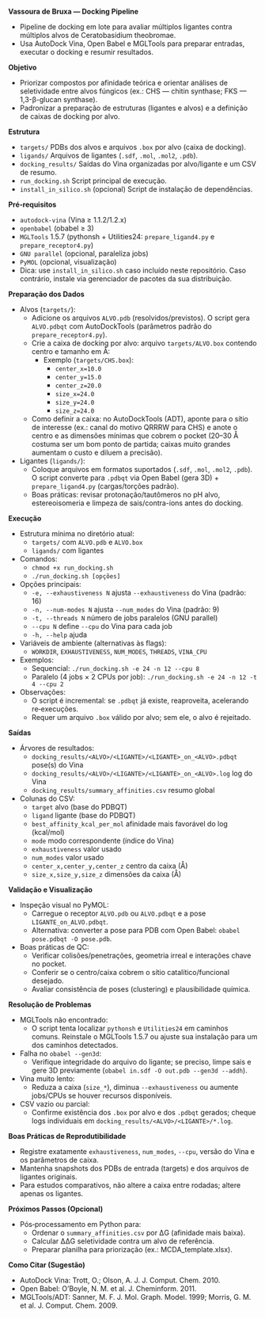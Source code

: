 **Vassoura de Bruxa — Docking Pipeline**

- Pipeline de docking em lote para avaliar múltiplos ligantes contra múltiplos alvos de Ceratobasidium theobromae.
- Usa AutoDock Vina, Open Babel e MGLTools para preparar entradas, executar o docking e resumir resultados.

**Objetivo**
- Priorizar compostos por afinidade teórica e orientar análises de seletividade entre alvos fúngicos (ex.: CHS — chitin synthase; FKS — 1,3-β-glucan synthase).
- Padronizar a preparação de estruturas (ligantes e alvos) e a definição de caixas de docking por alvo.

**Estrutura**
- `targets/` PDBs dos alvos e arquivos `.box` por alvo (caixa de docking).
- `ligands/` Arquivos de ligantes (`.sdf`, `.mol`, `.mol2`, `.pdb`).
- `docking_results/` Saídas do Vina organizadas por alvo/ligante e um CSV de resumo.
- `run_docking.sh` Script principal de execução.
- `install_in_silico.sh` (opcional) Script de instalação de dependências.

**Pré‑requisitos**
- `autodock-vina` (Vina ≥ 1.1.2/1.2.x)
- `openbabel` (obabel ≥ 3)
- `MGLTools` 1.5.7 (pythonsh + Utilities24: `prepare_ligand4.py` e `prepare_receptor4.py`)
- `GNU parallel` (opcional, paraleliza jobs)
- `PyMOL` (opcional, visualização)
- Dica: use `install_in_silico.sh` caso incluído neste repositório. Caso contrário, instale via gerenciador de pacotes da sua distribuição.

**Preparação dos Dados**
- Alvos (`targets/`):
  - Adicione os arquivos `ALVO.pdb` (resolvidos/previstos). O script gera `ALVO.pdbqt` com AutoDockTools (parâmetros padrão do `prepare_receptor4.py`).
  - Crie a caixa de docking por alvo: arquivo `targets/ALVO.box` contendo centro e tamanho em Å:
    - Exemplo (`targets/CHS.box`):
      - `center_x=10.0`
      - `center_y=15.0`
      - `center_z=20.0`
      - `size_x=24.0`
      - `size_y=24.0`
      - `size_z=24.0`
  - Como definir a caixa: no AutoDockTools (ADT), aponte para o sítio de interesse (ex.: canal do motivo QRRRW para CHS) e anote o centro e as dimensões mínimas que cobrem o pocket (20–30 Å costuma ser um bom ponto de partida; caixas muito grandes aumentam o custo e diluem a precisão).
- Ligantes (`ligands/`):
  - Coloque arquivos em formatos suportados (`.sdf`, `.mol`, `.mol2`, `.pdb`). O script converte para `.pdbqt` via Open Babel (gera 3D) + `prepare_ligand4.py` (cargas/torções padrão).
  - Boas práticas: revisar protonação/tautômeros no pH alvo, estereoisomeria e limpeza de sais/contra-íons antes do docking.

**Execução**
- Estrutura mínima no diretório atual:
  - `targets/` com `ALVO.pdb` e `ALVO.box`
  - `ligands/` com ligantes
- Comandos:
  - `chmod +x run_docking.sh`
  - `./run_docking.sh [opções]`
- Opções principais:
  - `-e, --exhaustiveness N` ajusta `--exhaustiveness` do Vina (padrão: 16)
  - `-n, --num-modes N` ajusta `--num_modes` do Vina (padrão: 9)
  - `-t, --threads N` número de jobs paralelos (GNU parallel)
  - `--cpu N` define `--cpu` do Vina para cada job
  - `-h, --help` ajuda
- Variáveis de ambiente (alternativas às flags):
  - `WORKDIR`, `EXHAUSTIVENESS`, `NUM_MODES`, `THREADS`, `VINA_CPU`
- Exemplos:
  - Sequencial: `./run_docking.sh -e 24 -n 12 --cpu 8`
  - Paralelo (4 jobs × 2 CPUs por job): `./run_docking.sh -e 24 -n 12 -t 4 --cpu 2`
- Observações:
  - O script é incremental: se `.pdbqt` já existe, reaproveita, acelerando re‑execuções.
  - Requer um arquivo `.box` válido por alvo; sem ele, o alvo é rejeitado.

**Saídas**
- Árvores de resultados:
  - `docking_results/<ALVO>/<LIGANTE>/<LIGANTE>_on_<ALVO>.pdbqt` pose(s) do Vina
  - `docking_results/<ALVO>/<LIGANTE>/<LIGANTE>_on_<ALVO>.log` log do Vina
  - `docking_results/summary_affinities.csv` resumo global
- Colunas do CSV:
  - `target` alvo (base do PDBQT)
  - `ligand` ligante (base do PDBQT)
  - `best_affinity_kcal_per_mol` afinidade mais favorável do log (kcal/mol)
  - `mode` modo correspondente (índice do Vina)
  - `exhaustiveness` valor usado
  - `num_modes` valor usado
  - `center_x,center_y,center_z` centro da caixa (Å)
  - `size_x,size_y,size_z` dimensões da caixa (Å)

**Validação e Visualização**
- Inspeção visual no PyMOL:
  - Carregue o receptor `ALVO.pdb` ou `ALVO.pdbqt` e a pose `LIGANTE_on_ALVO.pdbqt`.
  - Alternativa: converter a pose para PDB com Open Babel: `obabel pose.pdbqt -O pose.pdb`.
- Boas práticas de QC:
  - Verificar colisões/penetrações, geometria irreal e interações chave no pocket.
  - Conferir se o centro/caixa cobrem o sítio catalítico/funcional desejado.
  - Avaliar consistência de poses (clustering) e plausibilidade química.

**Resolução de Problemas**
- MGLTools não encontrado:
  - O script tenta localizar `pythonsh` e `Utilities24` em caminhos comuns. Reinstale o MGLTools 1.5.7 ou ajuste sua instalação para um dos caminhos detectados.
- Falha no `obabel --gen3d`:
  - Verifique integridade do arquivo do ligante; se preciso, limpe sais e gere 3D previamente (`obabel in.sdf -O out.pdb --gen3d --addh`).
- Vina muito lento:
  - Reduza a caixa (`size_*`), diminua `--exhaustiveness` ou aumente jobs/CPUs se houver recursos disponíveis.
- CSV vazio ou parcial:
  - Confirme existência dos `.box` por alvo e dos `.pdbqt` gerados; cheque logs individuais em `docking_results/<ALVO>/<LIGANTE>/*.log`.

**Boas Práticas de Reprodutibilidade**
- Registre exatamente `exhaustiveness`, `num_modes`, `--cpu`, versão do Vina e os parâmetros de caixa.
- Mantenha snapshots dos PDBs de entrada (targets) e dos arquivos de ligantes originais.
- Para estudos comparativos, não altere a caixa entre rodadas; altere apenas os ligantes.

**Próximos Passos (Opcional)**
- Pós‑processamento em Python para:
  - Ordenar o `summary_affinities.csv` por ΔG (afinidade mais baixa).
  - Calcular ΔΔG seletividade contra um alvo de referência.
  - Preparar planilha para priorização (ex.: MCDA_template.xlsx).

**Como Citar (Sugestão)**
- AutoDock Vina: Trott, O.; Olson, A. J. J. Comput. Chem. 2010.
- Open Babel: O’Boyle, N. M. et al. J. Cheminform. 2011.
- MGLTools/ADT: Sanner, M. F. J. Mol. Graph. Model. 1999; Morris, G. M. et al. J. Comput. Chem. 2009.

